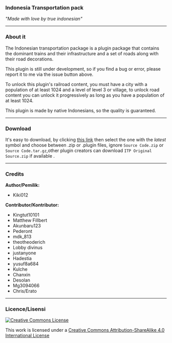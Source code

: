 ### Indonesia Transportation pack 
*"Made with love by true indonesian"*
___
### About it

The Indonesian transportation package is a plugin package that contains the dominant trains and their infrastructure and a set of roads along with their road decorations.

This plugin is still under development, so if you find a bug or error, please report it to me via the issue button above.

To unlock this plugin's railroad content, you must have a city with a population of at least 1024 and a level of level 3 or village, to unlock road content you can unlock it progressively as long as you have a population of at least 1024.

This plugin is made by native Indonesians, so the quality is guaranteed.
___
### Download

It's easy to download, by clicking [this link](https://github.com/Kiki012184/Indonesia-Transportation-pack/releases) then select the one with the *latest* symbol  and choose between .zip or .plugin files, ignore ``Source Code.zip`` or ``Source Code.tar.gz``,other plugin creators can download ``ITP Original Source.zip`` if available  .
___
### Credits
**Author/Pemilik:**
- Kiki012 

**Contributor/Kontributor:**
- Kingtut10101
- Matthew Fillbert
- Akunbaru123
- Pederont
- mdk_813
- theotheoderich
- Lobby divinus
- justanyone
- Hadestia
- yusuf8a684
- Kulche
- Chanxin
- Desolan
- Mg3094066
- Chris/Erato

___
### Licence/Lisensi
[<img alt="Creative Commons License" style="border-width:0" src="https://i.creativecommons.org/l/by-sa/4.0/88x31.png" />](http://creativecommons.org/licenses/by-sa/4.0/)

This work is licensed under a [Creative Commons Attribution-ShareAlike 4.0 International License](http://creativecommons.org/licenses/by-sa/4.0/)
